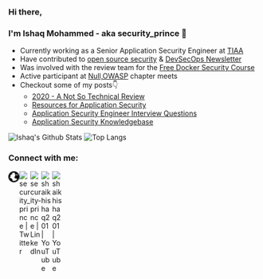 ### Hi there, 
### I'm Ishaq Mohammed - aka security_prince 👋

- Currently working as a Senior Application Security Engineer at [TIAA](https://www.tiaa.org/public/)  
- Have contributed to [open source security](https://www.exploit-db.com/?author=9086) & [DevSecOps Newsletter](https://www.practical-devsecops.com/devsecops-newsletter/)  
- Was involved with the review team for the [Free Docker Security Course](https://www.practical-devsecops.com/category/docker-course/)  
- Active participant at [Null,OWASP](https://null.co.in/profile/2924-ishaq) chapter meets  
- Checkout some of my posts:point_down:  
  - [2020 - A Not So Technical Review](https://ishaqmohammed.me/posts/2020-a-not-so-technical-review/)  
  - [Resources for Application Security](https://ishaqmohammed.me/posts/resources-for-application-security/)  
  - [Application Security Engineer Interview Questions](https://ishaqmohammed.me/posts/application-security-engineer-interview-questions/)  
  - [Application Security Knowledgebase](https://ishaqmohammed.me/posts/application-security-knowledgebase/)  

![Ishaq's Github Stats](https://github-readme-stats.vercel.app/api?username=security-prince&count_private=true&show_icons=true&include_all_commits=true)
![Top Langs](https://github-readme-stats.vercel.app/api/top-langs/?username=security-prince&hide=TeX&layout=compact)

### Connect with me:  
[<img align="left" alt="ishaqmohammed.me" width="22px" src="https://raw.githubusercontent.com/iconic/open-iconic/master/svg/globe.svg" />][website]
[<img align="left" alt="security_prince | Twitter" width="22px" src="https://cdn.jsdelivr.net/npm/simple-icons@v3/icons/twitter.svg" />][twitter]
[<img align="left" alt="security-prince | LinkedIn" width="22px" src="https://cdn.jsdelivr.net/npm/simple-icons@v3/icons/linkedin.svg" />][linkedin]
[<img align="left" alt="shaikhishaq201 | YouTube" width="22px" src="https://cdn.jsdelivr.net/npm/simple-icons@v3/icons/reddit.svg" />][reddit]
[<img align="left" alt="shaikhishaq201 | YouTube" width="22px" src="https://cdn.jsdelivr.net/npm/simple-icons@v3/icons/youtube.svg" />][youtube]  <br>

[website]: https://ishaqmohammed.me/
[twitter]: https://twitter.com/security_prince
[youtube]: https://www.youtube.com/user/shaikhishaq201/
[linkedin]: https://www.linkedin.com/in/security-prince
[reddit]: https://www.reddit.com/user/security_prince  


